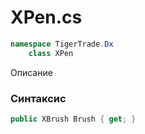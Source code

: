
# XPen.cs
```csharp
namespace TigerTrade.Dx  
    class XPen
```

Описание

### Синтаксис
```csharp
public XBrush Brush { get; }
```
